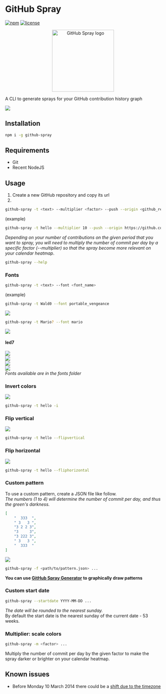 # GitHub Spray
[![npm](https://img.shields.io/npm/v/github-spray.svg?style=flat-square)](https://www.npmjs.com/package/github-spray)
[![license](https://img.shields.io/github/license/annihil/github-spray.svg?style=flat-square)]()

<p align="center">
	<img src="https://i.imgur.com/nPZyGNo.gif" height="200" width="200" alt="GitHub Spray logo"/>
</p>

A CLI to generate sprays for your GitHub contribution history graph

![](https://i.imgur.com/Of8MjPj.gif)

## Installation

```sh
npm i -g github-spray
```

## Requirements

- Git
- Recent NodeJS

## Usage

1. Create a new GitHub repository and copy its url
2. 
```sh
github-spray -t <text> --multiplier <factor> --push --origin <github_repository_url>
```
(example)
```sh
github-spray -t hello --multiplier 10 --push --origin https://github.com/John/hello.git
```
_Depending on your number of contributions on the given period that you want to spray, you will need to multiply the number of commit per day by a specific factor (--multiplier) so that the spray become more relevant on your calendar heatmap_.  

```sh
github-spray --help
```

### Fonts
```sh
github-spray -t <text> --font <font_name>
```
(example)
```sh
github-spray -t Wald0 --font portable_vengeance
```
![](https://i.imgur.com/iF2xwwU.png)  
```sh
github-spray -t Mario? --font mario
```
![](https://i.imgur.com/0P8Dmrn.png)  
#### led7
![](https://i.imgur.com/O5EW9IV.png)  
![](https://i.imgur.com/yUaeoGL.png)  
![](https://i.imgur.com/mvtC6sE.png)  
![](https://i.imgur.com/A76n04M.gif)  
*Fonts available are in the fonts folder*

### Invert colors
![](https://i.imgur.com/rgSownU.png)
```sh
github-spray -t hello -i
```

### Flip vertical
![](https://i.imgur.com/xHNnAGb.png)
```sh
github-spray -t hello --flipvertical
```

### Flip horizontal
![](https://i.imgur.com/LMtZGAr.png)
```sh
github-spray -t hello --fliphorizontal
```

### Custom pattern

To use a custom pattern, create a JSON file like follow.  
*The numbers (1 to 4) will determine the number of commit per day, and thus the green's darkness.*
```json
[
    "  333  ",
    " 3   3 ",
    "3 2 2 3",
    "3     3",
    "3 222 3",
    " 3   3 ",
    "  333  "
]
```
![](https://i.imgur.com/sZDSnFH.png)
```sh
github-spray -f <path/to/pattern.json> ...
```

**You can use [GitHub Spray Generator](https://annihil.github.io/github-spray-generator/) to graphically draw patterns**

### Custom start date
```sh
github-spray --startdate YYYY-MM-DD ...
```
*The date will be rounded to the nearest sunday.*  
By default the start date is the nearest sunday of the current date - 53 weeks.

### Multiplier: scale colors
```sh
github-spray -m <factor> ...
```
Multiply the number of commit per day by the given factor to make the spray darker or brighter on your calendar heatmap. 

## Known issues
- Before Monday 10 March 2014 there could be a [shift due to the timezone](https://github.blog/2014-03-07-timezone-aware-contribution-graphs/)
